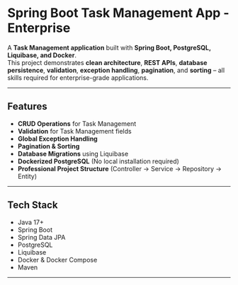 # Spring Boot Task Management App - Enterprise 

A **Task Management application** built with **Spring Boot, PostgreSQL, Liquibase, and Docker**.  
This project demonstrates **clean architecture**, **REST APIs**, **database persistence**, **validation**, **exception handling**, **pagination**, and **sorting** – all skills required for enterprise-grade applications.

---

## Features

- **CRUD Operations** for Task Management
- **Validation** for Task Management fields
- **Global Exception Handling**
- **Pagination & Sorting**
- **Database Migrations** using Liquibase
- **Dockerized PostgreSQL** (No local installation required)
- **Professional Project Structure** (Controller → Service → Repository → Entity)

---

## Tech Stack

- Java 17+
- Spring Boot
- Spring Data JPA
- PostgreSQL
- Liquibase
- Docker & Docker Compose
- Maven

---


